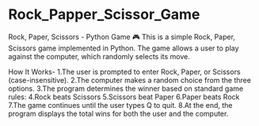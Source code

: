 # Rock_Papper_Scissor_Game

Rock, Paper, Scissors - Python Game 🎮
  This is a simple Rock, Paper, Scissors game implemented in Python. The game allows a user to play against the computer, which randomly selects its move.

How It Works-
  1.The user is prompted to enter Rock, Paper, or Scissors (case-insensitive).
  2.The computer makes a random choice from the three options.
  3.The program determines the winner based on standard game rules:
  4.Rock beats Scissors
  5.Scissors beat Paper
  6.Paper beats Rock
  7.The game continues until the user types Q to quit.
  8.At the end, the program displays the total wins for both the user and the computer.
